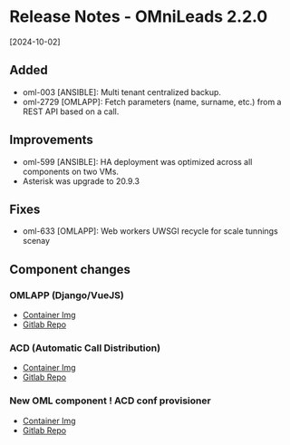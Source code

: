 # Release Notes - OMniLeads 2.2.0

[2024-10-02]

## Added

* oml-003 [ANSIBLE]: Multi tenant centralized backup.
* oml-2729 [OMLAPP]: Fetch parameters (name, surname, etc.) from a REST API based on a call.

## Improvements

* oml-599 [ANSIBLE]: HA deployment was optimized across all components on two VMs.
* Asterisk was upgrade to 20.9.3

## Fixes

* oml-633 [OMLAPP]: Web workers UWSGI recycle for scale tunnings scenay

## Component changes

### OMLAPP (Django/VueJS)

* [Container Img](https://hub.docker.com/)
* [Gitlab Repo](https://gitlab.com/omnileads/)

### ACD (Automatic Call Distribution)

* [Container Img](https://hub.docker.com/)
* [Gitlab Repo](https://gitlab.com/omnileads/omlacd/)

### New OML component ! ACD conf provisioner

* [Container Img](https://hub.docker.com/)
* [Gitlab Repo](https://gitlab.com/omnileads/acd_retrieve_conf/)